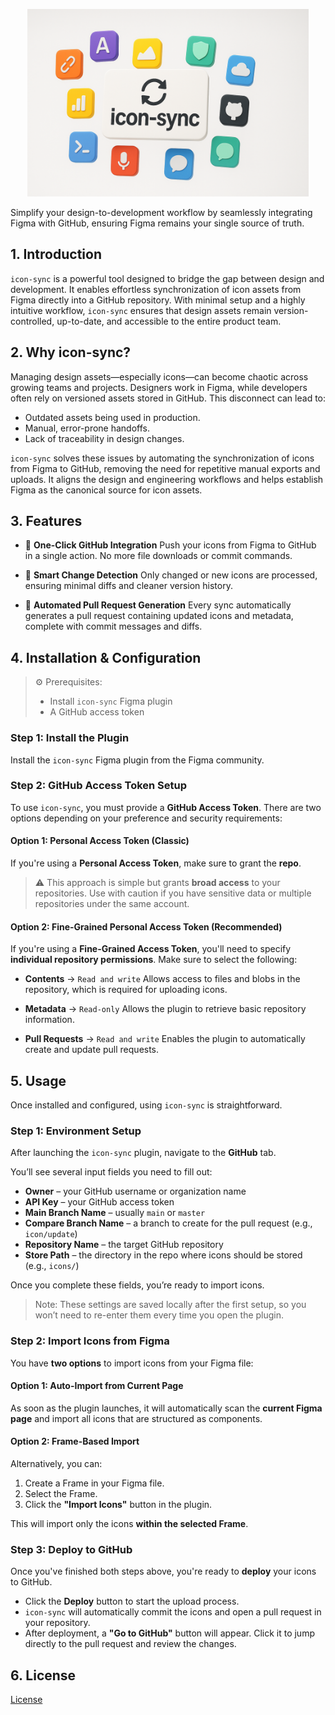 <p align="center">
  <img src="assets/logo.png" alt="icon-sync" height=300 />
</p>
Simplify your design-to-development workflow by seamlessly integrating Figma with GitHub, ensuring Figma remains your single source of truth.

## 1. Introduction
`icon-sync` is a powerful tool designed to bridge the gap between design and development. 
It enables effortless synchronization of icon assets from Figma directly into a GitHub repository. 
With minimal setup and a highly intuitive workflow, `icon-sync` ensures that design assets remain version-controlled, up-to-date, and accessible to the entire product team.

## 2. Why icon-sync?
Managing design assets—especially icons—can become chaotic across growing teams and projects. 
Designers work in Figma, while developers often rely on versioned assets stored in GitHub. This disconnect can lead to:

- Outdated assets being used in production.
- Manual, error-prone handoffs.
- Lack of traceability in design changes.

`icon-sync` solves these issues by automating the synchronization of icons from Figma to GitHub, removing the need for repetitive manual exports and uploads. 
It aligns the design and engineering workflows and helps establish Figma as the canonical source for icon assets.

## 3. Features
- 🎯 **One-Click GitHub Integration**
  Push your icons from Figma to GitHub in a single action. No more file downloads or commit commands.

- 🧠 **Smart Change Detection**
  Only changed or new icons are processed, ensuring minimal diffs and cleaner version history.

- 🔁 **Automated Pull Request Generation**
  Every sync automatically generates a pull request containing updated icons and metadata, complete with commit messages and diffs.

## 4. Installation & Configuration
> ⚙️ Prerequisites:
>
> * Install `icon-sync` Figma plugin
> * A GitHub access token 

### Step 1: Install the Plugin
Install the `icon-sync` Figma plugin from the Figma community.

### Step 2: GitHub Access Token Setup

To use `icon-sync`, you must provide a **GitHub Access Token**. There are two options depending on your preference and security requirements:

#### Option 1: Personal Access Token (Classic)
If you're using a **Personal Access Token**, make sure to grant the **repo**.

> ⚠️ This approach is simple but grants **broad access** to your repositories. Use with caution if you have sensitive data or multiple repositories under the same account.

#### Option 2: Fine-Grained Personal Access Token (Recommended)
If you're using a **Fine-Grained Access Token**, you'll need to specify **individual repository permissions**. Make sure to select the following:

- **Contents** → `Read and write`
  Allows access to files and blobs in the repository, which is required for uploading icons.

- **Metadata** → `Read-only`
  Allows the plugin to retrieve basic repository information.

- **Pull Requests** → `Read and write`
  Enables the plugin to automatically create and update pull requests.

## 5. Usage
Once installed and configured, using `icon-sync` is straightforward.

### Step 1: Environment Setup
After launching the `icon-sync` plugin, navigate to the **GitHub** tab.

You’ll see several input fields you need to fill out:
- **Owner** – your GitHub username or organization name
- **API Key** – your GitHub access token
- **Main Branch Name** – usually `main` or `master`
- **Compare Branch Name** – a branch to create for the pull request (e.g., `icon/update`)
- **Repository Name** – the target GitHub repository
- **Store Path** – the directory in the repo where icons should be stored (e.g., `icons/`)

Once you complete these fields, you’re ready to import icons.

> Note: These settings are saved locally after the first setup, so you won’t need to re-enter them every time you open the plugin.

### Step 2: Import Icons from Figma
You have **two options** to import icons from your Figma file:

#### Option 1: Auto-Import from Current Page
As soon as the plugin launches, it will automatically scan the **current Figma page** and import all icons that are structured as components.

#### Option 2: Frame-Based Import
Alternatively, you can:

1. Create a Frame in your Figma file.
2. Select the Frame.
3. Click the **"Import Icons"** button in the plugin.

This will import only the icons **within the selected Frame**.

### Step 3: Deploy to GitHub
Once you've finished both steps above, you're ready to **deploy** your icons to GitHub.

- Click the **Deploy** button to start the upload process.
- `icon-sync` will automatically commit the icons and open a pull request in your repository.
- After deployment, a **"Go to GitHub"** button will appear. Click it to jump directly to the pull request and review the changes.

## 6. License

[License](./LICENSE)
